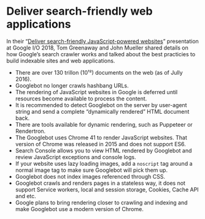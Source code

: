 <!--
tags:
  - worth-watching
  - javascript
  - seo
share-image: og-preview.png
description: Insights on how Googlebot renders JavaScript websites and best practicies to build indexable web applications.
gh-issue-id: 42
-->

# Deliver search-friendly web applications

In their “[Deliver search-friendly JavaScript-powered websites](https://youtu.be/PFwUbgvpdaQ)” presentation at Google I/O 2018, Tom Greenaway and John Mueller shared details on how Google’s search crawler works and talked about the best practicies to build indexable sites and web applications.

- There are over 130 trillon (10&#x00B9;&#x00B2;) documents on the web (as of Jully 2016).
- Googlebot no longer crawls hashbang URLs.
- The rendering of JavaScript websites in Google is deferred until resources become available to process the content.
- It is recommended to detect Googlebot on the server by user-agent string and send a complete “dynamically rendered” HTML document back.
- There are tools available for dynamic rendering, such as Puppeteer or Rendertron.
- The Googlebot uses Chrome 41 to render JavaScript websites. That version of Chrome was released in 2015 and does not support ES6.
- Search Console allows you to view HTML rendered by Googlebot and review JavaScript exceptions and console logs.
- If your website uses lazy loading images, add a `noscript` tag around a normal image tag to make sure Googlebot will pick them up.
- Googlebot does not index images referenced through CSS.
- Googlebot crawls and renders pages in a stateless way, it does not support Service workers, local and session storage, Cookies, Cache API and etc.
- Google plans to bring rendering closer to crawling and indexing and make Googlebot use a modern version of Chrome.

<!--: class="post__content-list" -->
